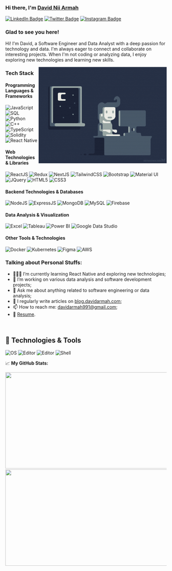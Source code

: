 ### Hi there, I'm [David Nii Armah](https://davidarmah.vercel.app)

[![LinkedIn Badge](https://img.shields.io/badge/-LinkedIn-0e76a8?style=flat-square&logo=Linkedin&logoColor=white)](https://www.linkedin.com/in/dna991/)
[![Twitter Badge](https://img.shields.io/badge/-Twitter-00acee?style=flat-square&logo=Twitter&logoColor=white)](https://twitter.com/dave_arm991)
[![Instagram Badge](https://img.shields.io/badge/-Instagram-e4405f?style=flat-square&logo=Instagram&logoColor=white)](https://www.instagram.com/davidarmah992/)

### Glad to see you here! 
Hi! I'm David, a Software Engineer and Data Analyst with a deep passion for technology and data. I'm always eager to connect and collaborate on interesting projects. When I'm not coding or analyzing data, I enjoy exploring new technologies and learning new skills.

<img align="right" alt="GIF" src="https://github.com/Retr0981/Retr0981/blob/main/coding.gif" width="400" height="300" />

### Tech Stack

#### Programming Languages & Frameworks
![JavaScript](https://img.shields.io/badge/JavaScript-F7DF1E?style=for-the-badge&logo=javascript&logoColor=black)
![SQL](https://img.shields.io/badge/SQL-00000F?style=for-the-badge&logo=sql&logoColor=white)
![Python](https://img.shields.io/badge/Python-3670A0?style=for-the-badge&logo=python&logoColor=ffdd54)
![C++](https://img.shields.io/badge/C++-00599C?style=for-the-badge&logo=cplusplus&logoColor=white)
![TypeScript](https://img.shields.io/badge/TypeScript-007ACC?style=for-the-badge&logo=typescript&logoColor=white)
![Solidity](https://img.shields.io/badge/Solidity-363636?style=for-the-badge&logo=solidity&logoColor=white)
![React Native](https://img.shields.io/badge/React_Native-20232A?style=for-the-badge&logo=react&logoColor=61DAFB)

#### Web Technologies & Libraries
![ReactJS](https://img.shields.io/badge/ReactJS-61DAFB?style=for-the-badge&logo=react&logoColor=black)
![Redux](https://img.shields.io/badge/Redux-593D88?style=for-the-badge&logo=redux&logoColor=white)
![NextJS](https://img.shields.io/badge/NextJS-000000?style=for-the-badge&logo=next.js&logoColor=white)
![TailwindCSS](https://img.shields.io/badge/TailwindCSS-38B2AC?style=for-the-badge&logo=tailwind-css&logoColor=white)
![Bootstrap](https://img.shields.io/badge/Bootstrap-563D7C?style=for-the-badge&logo=bootstrap&logoColor=white)
![Material UI](https://img.shields.io/badge/Material_UI-007FFF?style=for-the-badge&logo=mui&logoColor=white)
![JQuery](https://img.shields.io/badge/JQuery-0769AD?style=for-the-badge&logo=jquery&logoColor=white)
![HTML5](https://img.shields.io/badge/HTML5-E34F26?style=for-the-badge&logo=html5&logoColor=white)
![CSS3](https://img.shields.io/badge/CSS3-1572B6?style=for-the-badge&logo=css3&logoColor=white)

#### Backend Technologies & Databases
![NodeJS](https://img.shields.io/badge/Node.js-43853D?style=for-the-badge&logo=node.js&logoColor=white)
![ExpressJS](https://img.shields.io/badge/Express.js-000000?style=for-the-badge&logo=express&logoColor=white)
![MongoDB](https://img.shields.io/badge/MongoDB-4EA94B?style=for-the-badge&logo=mongodb&logoColor=white)
![MySQL](https://img.shields.io/badge/MySQL-00000F?style=for-the-badge&logo=mysql&logoColor=white)
![Firebase](https://img.shields.io/badge/Firebase-FFCA28?style=for-the-badge&logo=firebase&logoColor=black)

#### Data Analysis & Visualization
![Excel](https://img.shields.io/badge/Excel-217346?style=for-the-badge&logo=microsoft-excel&logoColor=white)
![Tableau](https://img.shields.io/badge/Tableau-E97627?style=for-the-badge&logo=tableau&logoColor=white)
![Power BI](https://img.shields.io/badge/PowerBI-F2C811?style=for-the-badge&logo=powerbi&logoColor=black)
![Google Data Studio](https://img.shields.io/badge/LookerStudio-4F5B93?style=for-the-badge&logo=google&logoColor=white)

#### Other Tools & Technologies
![Docker](https://img.shields.io/badge/Docker-2496ED?style=for-the-badge&logo=docker&logoColor=white)
![Kubernetes](https://img.shields.io/badge/Kubernetes-326CE5?style=for-the-badge&logo=kubernetes&logoColor=white)
![Figma](https://img.shields.io/badge/Figma-F24E1E?style=for-the-badge&logo=figma&logoColor=white)
![AWS](https://img.shields.io/badge/AWS-232F3E?style=for-the-badge&logo=amazonaws&logoColor=white)

### Talking about Personal Stuffs:

- 👨🏻‍💻 I’m currently learning React Native and exploring new technologies;
- 🚀 I’m working on various data analysis and software development projects;
- 💬 Ask me about anything related to software engineering or data analysis;
- 📝 I regularly write articles on [blog.davidarmah.com](https://medium.com/@davidarmah2022);
- 📫 How to reach me: [davidarmah991@gmail.com](mailto:davidarmah991@gmail.com);
- 📝 [Resume](https://davidarmah.vercel.app/resume).

</br>

## 🔧 Technologies & Tools

![OS](https://img.shields.io/badge/OS-Windows-informational?style=flat&logo=windows&logoColor=white&color=2bbc8a)
![Editor](https://img.shields.io/badge/Editor-Visual_Studio_Code-informational?style=flat&logo=visualstudiocode&logoColor=white&color=2bbc8a)
![Editor](https://img.shields.io/badge/Editor-IntelliJ_IDEA-informational?style=flat&logo=intellijidea&logoColor=white&color=2bbc8a)
![Shell](https://img.shields.io/badge/Shell-Bash-informational?style=flat&logo=gnu-bash&logoColor=white&color=2bbc8a)

📈 **My GitHub Stats:**

<p>
  <img height="300em" width="600em" src="https://github-readme-stats.vercel.app/api?username=Retr0981&show_icons=true&hide_border=true&count_private=true&include_all_commits=true&bg_color=0D1117&text_color=ffffff&icon_color=0891b2&title_color=0891b2" />
  <img height="300em" width="600em" src="https://github-readme-stats.vercel.app/api/top-langs/?username=Retr0981&exclude_repo=K&langs_count=10&title_color=0891b2&text_color=ffffff&icon_color=0891b2&bg_color=0D1117&hide_border=true&locale=en&custom_title=Top%20Languages" />
</p>


